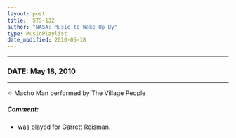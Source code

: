 ```yaml
---
layout: post
title:  STS-132
author: "NASA: Music to Wake Up By"
type: MusicPlaylist
date_modified: 2010-05-18
---
```


----
### DATE: May 18, 2010
----
✧ Macho Man performed by The Village People

##### Comment:
* was played for Garrett Reisman.
